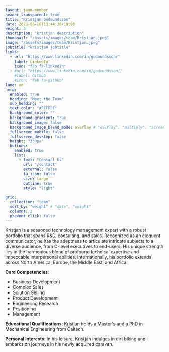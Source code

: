 ```yaml
---
layout: team-member
header_transparent: true
title: "Kristjan Gudmundsson"
date: 2023-08-16T13:44:30+10:00
weight: 3
description: "kristjan description"
thumbnail: "/assets/images/team/Kristjan.jpeg"
image: "/assets/images/team/Kristjan.jpeg"
jobtitle: "kristjan jobtitle"
links:
  - url: "https://www.linkedin.com/in/gudmundsson/"
    label: LinkedIn
    icon: "fab fa-linkedin"
  - #url: "https://www.linkedin.com/in/gudmundsson/"
    #label: Github
    #icon: "fab fa-github"
lang: en
hero:
  enabled: true
  heading: "Meet the Team"
  sub_heading: ""
  text_color: "#FFFFFF"
  background_color: ""
  background_gradient: true
  background_image: false
  background_image_blend_mode: overlay # "overlay", "multiply", "screen"
  fullscreen_mobile: false
  fullscreen_desktop: false
  height: "330px"
  buttons:
    enabled: true
    list:
      - text: "Contact Us"
        url: "/contact"
        external: false
        fa_icon: false
        size: large
        outline: true
        style: "light"

grid:
  collection: "team"
  sort_by: "weight" # "date", "weight"
  columns: 3
  prevent_click: false
---
```

Kristjan is a seasoned technology management expert with a robust portfolio that spans R&D, consulting, and sales. Recognized as an eloquent communicator, he has the adeptness to articulate intricate subjects to a diverse audience, from C-level executives to end-users. His unique strength lies in the harmonious blend of profound technical expertise and impeccable interpersonal abilities. Internationally, his portfolio extends across North America, Europe, the Middle East, and Africa.

**Core Competencies**:
- Business Development
- Complex Sales
- Solution Selling
- Product Development
- Engineering Research
- Positioning 
- Management

**Educational Qualifications**: 
Kristjan holds a Master's and a PhD in Mechanical Engineering from Caltech.

**Personal Interests**:
In his leisure, Kristjan indulges in dirt biking and embarks on journeys in his newly acquired caravan.